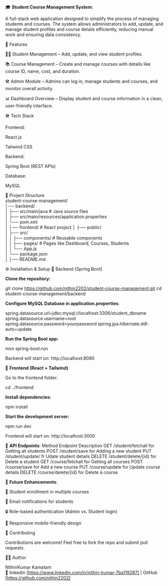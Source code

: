🎓 **Student Course Management System**:

A full-stack web application designed to simplify the process of managing students and courses. The system allows administrators to add, update, and manage student profiles and course details efficiently, reducing manual work and ensuring data consistency.

🚀 Features

👨‍🎓 Student Management – Add, update, and view student profiles.

📚 Course Management – Create and manage courses with details like course ID, name, cost, and duration.

🛠️ Admin Module – Admins can log in, manage students and courses, and monitor overall activity.

📊 Dashboard Overview – Display student and course information in a clean, user-friendly interface.

🛠️ Tech Stack

Frontend:

React.js

Tailwind CSS

Backend:

Spring Boot (REST APIs)

Database:

MySQL

📂 Project Structure<br>
student-course-management/<br>
│── backend/            <br>
│   ├── src/main/java    # Java source files <br>
│   ├── src/main/resources/application.properties<br>
│   └── pom.xml<br>
│
│── frontend/            # React project
│   ├── public/          
│   ├── src/             
│   │   ├── components/  # Reusable components<br>
│   │   ├── pages/       # Pages like Dashboard, Courses, Students<br>
│   │   └── App.js       <br>
│   └── package.json<br>
│
│── README.md<br>

⚙️ Installation & Setup
🔧 Backend (Spring Boot)

**Clone the repository:**

git clone https://github.com/nithin2202/student-course-management.git
cd student-course-management/backend


**Configure MySQL Database in application.properties**:

spring.datasource.url=jdbc:mysql://localhost:3306/student_dbname
spring.datasource.username=root
spring.datasource.password=yourpassword
spring.jpa.hibernate.ddl-auto=update


**Run the Spring Boot app:**

mvn spring-boot:run


Backend will start on: http://localhost:8080

🎨 **Frontend (React + Tailwind)**

Go to the frontend folder:

cd ../frontend


**Install dependencies:**

npm install


**Start the development server:**

npm run dev


Frontend will start on: http://localhost:3000

🔗 **API Endpoints**:
Method	Endpoint	Description
GET	/student/fetchall	 for  Getting all students
POST	/student/save	   for Adding a new student
PUT	/student/update/  fr	Udate student details
DELETE	/student/delete/{id} for	Delete a student
GET	/course/fetchall  for	Getting all courses
POST	/course/save  for	Add a new course
PUT	/course/update  for	Update course details
DELETE	/course/delete/{id} for	Delete a course

🎯 **Future Enhancements**:

📑 Student enrollment in multiple courses

📧 Email notifications for students

🔒 Role-based authentication (Admin vs. Student login)

📱 Responsive mobile-friendly design

🤝 Contributing

Contributions are welcome! Feel free to fork the repo and submit pull requests.

👨‍💻 Author

NithinKumar Kamatam<br>
🔗  linkedin [https://www.linkedin.com/in/nithin-kumar-7ba119287] | GitHub [https://github.com/nithin2202]

